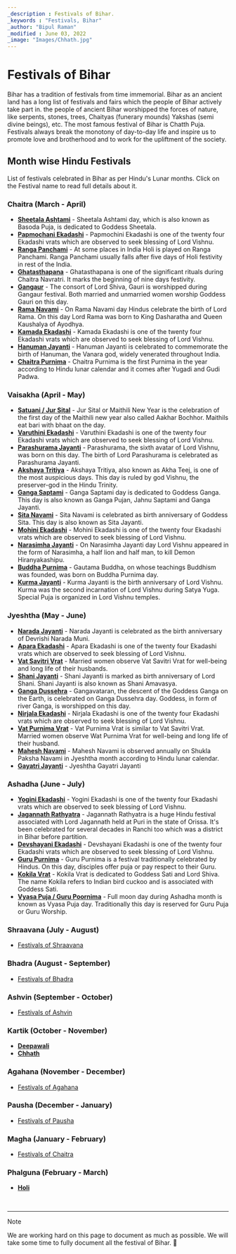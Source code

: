 ```yaml
---
_description : Festivals of Bihar.
_keywords : "Festivals, Bihar"
_author: "Bipul Raman"
_modified : June 03, 2022
_image: "Images/Chhath.jpg"
---
```


# Festivals of Bihar

Bihar has a tradition of festivals from time immemorial. Bihar as an ancient land has a long list of festivals and fairs which the people of Bihar actively take part in. the people of ancient Bihar worshipped the forces of nature, like serpents, stones, trees, Chaityas (funerary mounds) Yakshas (semi divine beings), etc. The most famous festival of Bihar is Chatth Puja. Festivals always break the monotony of day-to-day life and inspire us to promote love and brotherhood and to work for the upliftment of the society.

## Month wise Hindu Festivals

List of festivals celebrated in Bihar as per Hindu's Lunar months. Click on the Festival name to read full details about it.

### Chaitra (March - April)

- **[Sheetala Ashtami]()** - Sheetala Ashtami day, which is also known as Basoda Puja, is dedicated to Goddess Sheetala.
- **[Papmochani Ekadashi]()** - Papmochini Ekadashi is one of the twenty four Ekadashi vrats which are observed to seek blessing of Lord Vishnu.
- **[Ranga Panchami]()** - At some places in India Holi is played on Ranga Panchami. Ranga Panchami usually falls after five days of Holi festivity in rest of the India.
- **[Ghatasthapana]()** - Ghatasthapana is one of the significant rituals during Chaitra Navratri. It marks the beginning of nine days festivity.
- **[Gangaur]()** - The consort of Lord Shiva, Gauri is worshipped during Gangaur festival. Both married and unmarried women worship Goddess Gauri on this day.
- **[Rama Navami]()** - On Rama Navami day Hindus celebrate the birth of Lord Rama. On this day Lord Rama was born to King Dasharatha and Queen Kaushalya of Ayodhya.
- **[Kamada Ekadashi]()** - Kamada Ekadashi is one of the twenty four Ekadashi vrats which are observed to seek blessing of Lord Vishnu.
- **[Hanuman Jayanti]()** - Hanuman Jayanti is celebrated to commemorate the birth of Hanuman, the Vanara god, widely venerated throughout India.
- **[Chaitra Purnima]()** - Chaitra Purnima is the first Purnima in the year according to Hindu lunar calendar and it comes after Yugadi and Gudi Padwa.

### Vaisakha (April - May)

- **[Satuani / Jur Sital]()** - Jur Sital or Maithili New Year is the celebration of the first day of the Maithili new year also called Aakhar Bochhor. Maithils eat bari with bhaat on the day.
- **[Varuthini Ekadashi]()** - Varuthini Ekadashi is one of the twenty four Ekadashi vrats which are observed to seek blessing of Lord Vishnu.
- **[Parashurama Jayanti]()** - Parashurama, the sixth avatar of Lord Vishnu, was born on this day. The birth of Lord Parashurama is celebrated as Parashurama Jayanti.
- **[Akshaya Tritiya]()** - Akshaya Tritiya, also known as Akha Teej, is one of the most auspicious days. This day is ruled by god Vishnu, the preserver-god in the Hindu Trinity.
- **[Ganga Saptami]()** - Ganga Saptami day is dedicated to Goddess Ganga. This day is also known as Ganga Pujan, Jahnu Saptami and Ganga Jayanti.
- **[Sita Navami]()** - Sita Navami is celebrated as birth anniversary of Goddess Sita. This day is also known as Sita Jayanti.
- **[Mohini Ekadashi]()** - Mohini Ekadashi is one of the twenty four Ekadashi vrats which are observed to seek blessing of Lord Vishnu.
- **[Narasimha Jayanti]()** - On Narasimha Jayanti day Lord Vishnu appeared in the form of Narasimha, a half lion and half man, to kill Demon Hiranyakashipu.
- **[Buddha Purnima]()** - Gautama Buddha, on whose teachings Buddhism was founded, was born on Buddha Purnima day.
- **[Kurma Jayanti]()** - Kurma Jayanti is the birth anniversary of Lord Vishnu. Kurma was the second incarnation of Lord Vishnu during Satya Yuga. Special Puja is organized in Lord Vishnu temples.

### Jyeshtha (May - June)

- **[Narada Jayanti]()** - Narada Jayanti is celebrated as the birth anniversary of Devrishi Narada Muni.
- **[Apara Ekadashi]()** - Apara Ekadashi is one of the twenty four Ekadashi vrats which are observed to seek blessing of Lord Vishnu.
- **[Vat Savitri Vrat]()** - Married women observe Vat Savitri Vrat for well-being and long life of their husbands.
- **[Shani Jayanti]()** - Shani Jayanti is marked as birth anniversary of Lord Shani. Shani Jayanti is also known as Shani Amavasya.
- **[Ganga Dussehra]()** - Gangavataran, the descent of the Goddess Ganga on the Earth, is celebrated on Ganga Dussehra day. Goddess, in form of river Ganga, is worshipped on this day.
- **[Nirjala Ekadashi]()** - Nirjala Ekadashi is one of the twenty four Ekadashi vrats which are observed to seek blessing of Lord Vishnu.
- **[Vat Purnima Vrat]()** - Vat Purnima Vrat is similar to Vat Savitri Vrat. Married women observe Wat Purnima Vrat for well-being and long life of their husband.
- **[Mahesh Navami]()** - Mahesh Navami is observed annually on Shukla Paksha Navami in Jyeshtha month according to Hindu lunar calendar.
- **[Gayatri Jayanti]()** - Jyeshtha Gayatri Jayanti

### Ashadha (June - July)

- **[Yogini Ekadashi]()** - Yogini Ekadashi is one of the twenty four Ekadashi vrats which are observed to seek blessing of Lord Vishnu.
- **[Jagannath Rathyatra]()** - Jagannath Rathyatra is a huge Hindu festival associated with Lord Jagannath held at Puri in the state of Orissa. It's been celebrated for several decades in Ranchi too which was a district in Bihar before partition.
- **[Devshayani Ekadashi]()** - Devshayani Ekadashi is one of the twenty four Ekadashi vrats which are observed to seek blessing of Lord Vishnu.
- **[Guru Purnima]()** - Guru Purnima is a festival traditionally celebrated by Hindus. On this day, disciples offer puja or pay respect to their Guru.
- **[Kokila Vrat]()** - Kokila Vrat is dedicated to Goddess Sati and Lord Shiva. The name Kokila refers to Indian bird cuckoo and is associated with Goddess Sati.
- **[Vyasa Puja / Guru Poornima]()** - Full moon day during Ashadha month is known as Vyasa Puja day. Traditionally this day is reserved for Guru Puja or Guru Worship.

### Shraavana (July - August)

- [Festivals of Shraavana]()

### Bhadra (August - September)

- [Festivals of Bhadra]()

### Ashvin (September - October)

- [Festivals of Ashvin]()

### Kartik (October - November)

- **[Deepawali]()**
- **[Chhath](Chhath.md)**

### Agahana (November - December)

- [Festivals of Agahana]()

### Pausha (December - January)

- [Festivals of Pausha]()

### Magha (January - February)

- [Festivals of Chaitra]()

### Phalguna (February - March)

- **[Holi]()**

&nbsp;

-----
> [!NOTE]
> We are working hard on this page to document as much as possible. We will take some time to fully document all the festival of Bihar. 🙂
